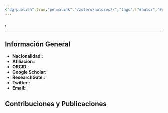 ```yaml
---
{"dg-publish":true,"permalink":"/zotero/autores//","tags":["#autor","#researcher"]}
---
```



<span style="font-variant:small-caps; font-weight: bold;"> ,  </span>

---


## Información General

- **Nacionalidad**:: 
- **Afiliación**:: 
- **ORCID**:: 
- **Google Scholar**:: 
- **ResearchGate**:: 
- **Twitter**:: 
- **Email**::
  
## Contribuciones y Publicaciones






